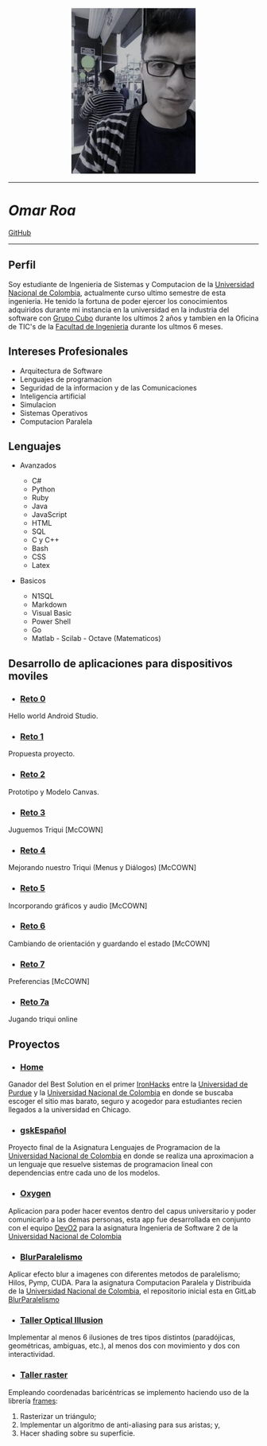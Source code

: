 
<center><img src="avatar.jpg"></center>

___


# ***Omar Roa***  

[GitHub](https://github.com/oeroaq)

___


## Perfil


Soy estudiante de Ingenieria de Sistemas y Computacion de la [Universidad Nacional de Colombia](http://unal.edu.co/), actualmente curso ultimo semestre de esta ingenieria. He tenido la fortuna de poder ejercer los conocimientos adquiridos durante mi instancia en la universidad en la industria del software con [Grupo Cubo](http://grupo-cubo.com/gcubo/index.php) durante los ultimos 2 años y tambien en la Oficina de TIC's de la [Facultad de Ingenieria](https://www.ingenieria.bogota.unal.edu.co/) durante los ultmos 6 meses.


## Intereses Profesionales


* Arquitectura de Software
* Lenguajes de programacion
* Seguridad de la informacion y de las Comunicaciones
* Inteligencia artificial
* Simulacion
* Sistemas Operativos
* Computacion Paralela


## Lenguajes

* Avanzados

    * C#
    * Python
    * Ruby
    * Java
    * JavaScript
    * HTML
    * SQL
    * C y C++
    * Bash
    * CSS
    * Latex

* Basicos

    * N1SQL
    * Markdown
    * Visual Basic
    * Power Shell
    * Go
    * Matlab - Scilab - Octave (Matematicos)

## Desarrollo de aplicaciones para dispositivos moviles
* ### [Reto 0](https://github.com/oeroaq/dadm-reto-0)

Hello world Android Studio.

* ### [Reto 1](https://drive.google.com/drive/u/1/folders/1HQF93J37o5QkfdOWxu2wJFSIpX8JWNwv?ogsrc=32)

Propuesta proyecto.

* ### [Reto 2](https://drive.google.com/drive/u/1/folders/1-m7n2NYco_EkcTgdo-UpMN2_N4lIcxL3?ogsrc=32)

Prototipo y Modelo Canvas.

* ### [Reto 3](https://github.com/oeroaq/TicTacToe/tree/b23c4f0fd4fb296773cebfb297e56ad6f10f78a7)

 Juguemos Triqui  [McCOWN] 

* ### [Reto 4](https://github.com/oeroaq/TicTacToe/tree/b23c4f0fd4fb296773cebfb297e56ad6f10f78a7)

Mejorando nuestro Triqui (Menus y Diálogos) [McCOWN]

* ### [Reto 5](https://github.com/oeroaq/TicTacToe/tree/382748c9b5e1b54b2582d71417bc1bbc02c8d4dc)

Incorporando gráficos y audio [McCOWN]

* ### [Reto 6](https://github.com/oeroaq/TicTacToe/tree/28aba0ef6ba6d9d553f4e5e4b8ab4060c3c627f7)

Cambiando de orientación y guardando el estado [McCOWN]

* ### [Reto 7](https://github.com/oeroaq/TicTacToe/tree/72baa3e1d826cd59b547fe578196e0751d1331e1)

Preferencias [McCOWN]

* ### [Reto 7a](https://github.com/oeroaq/TicTacToe/tree/ba6558dac47cf5373005c86addaffa22c0722603)

Jugando triqui online

## Proyectos

* ### [Home](https://github.com/oeroaq/IronHack-oeroaq)

Ganador del Best Solution en el primer [IronHacks](http://www.ironhacks.com/) entre la [Universidad de Purdue](https://www.purdue.edu/) y la [Universidad Nacional de Colombia](http://unal.edu.co/) en donde se buscaba escoger el sitio mas barato, seguro y acogedor para estudiantes recien llegados a la universidad en Chicago.

 * ### [gskEspañol](https://github.com/oeroaq/gskEspanol)

Proyecto final de la Asignatura Lenguajes de Programacion de la [Universidad Nacional de Colombia](http://unal.edu.co/) en donde se realiza una aproximacion a un lenguaje que resuelve sistemas de programacion lineal con dependencias entre cada uno de los modelos.

* ### [Oxygen](https://github.com/Dev02Unal/Oxygen)

Aplicacion para poder hacer eventos dentro del capus universitario y poder comunicarlo a las demas personas, esta app fue desarrollada en conjunto con el equipo [DevO2](https://github.com/Dev02Unal) para la asignatura Ingenieria de Software 2 de la [Universidad Nacional de Colombia](http://unal.edu.co/)

* ### [BlurParalelismo](https://github.com/fevargasmo/Efecto-blur-con-diferentes-metodos-de-paralelismo)
Aplicar efecto blur a imagenes con diferentes metodos de paralelismo; Hilos, Pymp, CUDA. Para la asignatura Computacion Paralela y Distribuida de la [Universidad Nacional de Colombia](http://unal.edu.co/), el repositorio inicial esta en GitLab [BlurParalelismo](https://gitlab.com/oeroaq/paralela.git)

* ### [Taller Optical Illusion](https://github.com/oeroaq/Illusions_ws)

Implementar al menos 6 ilusiones de tres tipos distintos (paradójicas, geométricas, ambiguas, etc.), al menos dos con movimiento y dos con interactividad.

* ### [Taller raster](https://github.com/oeroaq/Raster_ws)

Empleando coordenadas baricéntricas se implemento haciendo uso de la librería [frames](https://github.com/VisualComputing/framesjs/releases):

1. Rasterizar un triángulo;
2. Implementar un algoritmo de anti-aliasing para sus aristas; y,
3. Hacer shading sobre su superficie.


